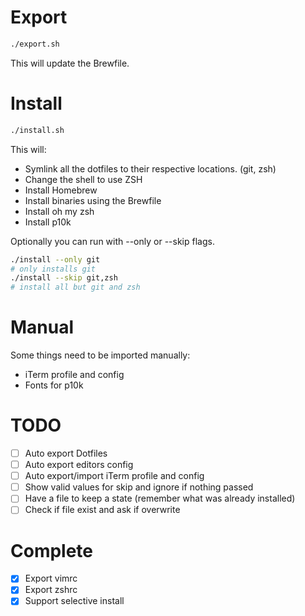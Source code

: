 # Export

```bash
./export.sh
```

This will update the Brewfile.

# Install

```bash
./install.sh
```

This will:

-   Symlink all the dotfiles to their respective locations. (git, zsh)
-   Change the shell to use ZSH
-   Install Homebrew
-   Install binaries using the Brewfile
-   Install oh my zsh
-   Install p10k

Optionally you can run with --only or --skip flags.

```bash
./install --only git
# only installs git
./install --skip git,zsh
# install all but git and zsh
```

# Manual

Some things need to be imported manually:

-   iTerm profile and config
-   Fonts for p10k

# TODO

-   [ ] Auto export Dotfiles
-   [ ] Auto export editors config
-   [ ] Auto export/import iTerm profile and config
-   [ ] Show valid values for skip and ignore if nothing passed
-   [ ] Have a file to keep a state (remember what was already installed)
-   [ ] Check if file exist and ask if overwrite

# Complete

-   [x] Export vimrc
-   [x] Export zshrc
-   [x] Support selective install
